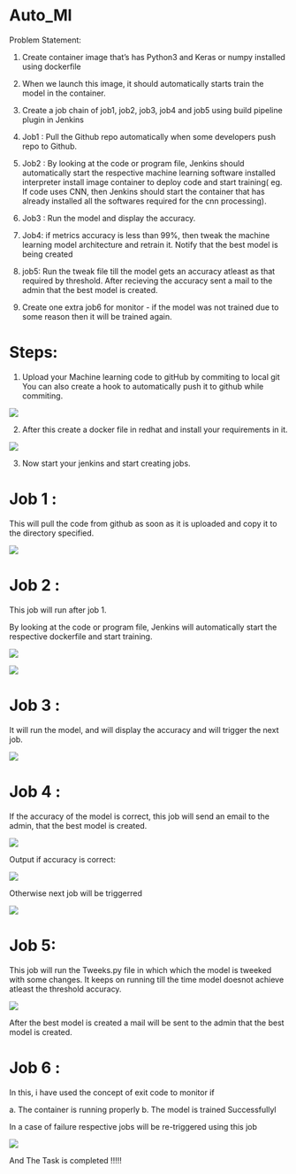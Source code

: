 # Auto_Ml
Problem Statement:

1.	Create container image that’s has Python3 and Keras or numpy  installed  using dockerfile 

2.	When we launch this image, it should automatically starts train the model in the container.

3.	Create a job chain of job1, job2, job3, job4 and job5 using build pipeline plugin in Jenkins 

4.	 Job1 : Pull  the Github repo automatically when some developers push repo to Github.

5.	 Job2 : By looking at the code or program file, Jenkins should automatically start the respective machine learning software installed interpreter install image container to deploy code  and start training( eg. If code uses CNN, then Jenkins should start the container that has already installed all the softwares required for the cnn processing).

7.	Job3 : Run the model and display the accuracy.

8.	Job4: if metrics accuracy is less than 99%, then tweak the machine learning model architecture and retrain it.
Notify that the best model is being created

9. job5: Run the tweak file till the model gets an accuracy atleast as that required by threshold. After recieving the accuracy sent a mail to the admin that the best model is created.

10.	Create one extra  job6 for monitor - if the model was not trained due to some reason then it will be trained again.



# Steps:

1. Upload your Machine learning code to gitHub by commiting to local git 
You can also create a hook to automatically push it to github while commiting.

![](Images/1.png)

2. After this create a docker file in redhat and install your requirements in it.

![](Images/Dockerfile.png)

3. Now start your jenkins and start creating jobs.

# Job 1 : 
This will pull the code from github as soon as it is uploaded and copy it to the directory specified.

![](Images/Screenshot_442.png)

# Job 2 : 

This job will run after job 1.

By looking at the code or program file, Jenkins will automatically start the respective dockerfile and start training.

![](Images/Screenshot_443.png)


![](Images/Screenshot_444.png)


# Job 3 :

It will run the model, and will display the accuracy and will trigger the next job.

![](Images/j3.png)


# Job 4 :

If the accuracy of the model is correct, this job will send an email to the admin, that the best model is created.


![](Images/Screenshot_446.png)


Output if accuracy is correct: 

![](Images/Screenshot_440.png)


Otherwise next job will be triggerred

![](Images/j4.png)


# Job 5:

This job will run the Tweeks.py file in which which the model is tweeked with some changes. It keeps on running till the time model doesnot achieve atleast the threshold accuracy.


![](Images/Screenshot_447.png)



After the best model is created a mail will be sent to the admin that the best model is created.



# Job 6 :


In this, i have used the concept of exit code to monitor if 

a. The container is running properly
b. The model is trained Successfullyl

In a case of failure respective jobs will be re-triggered using this job

![](Images/Screenshot_451.png)


And The Task is completed !!!!!
